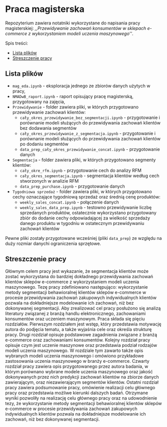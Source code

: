 # Praca magisterska

Repozyterium zawiera notatniki wykorzystane do napisania pracy magisterskiej: *,,Przewidywanie zachowań konsumentów w sklepach e-commerce z wykorzystaniem modeli uczenia maszynowego''*.

Spis treści:
* [Lista plików](#0)
* [Streszczenie pracy](#1)

## Lista plików <a name="0"></a>

* `mag_eda.ipynb` - eksploracja jednego ze zbiorów danych użytych w pracy,
* `NMADwB_raport.ipynb` - raport opisujący pracę magisterską, przygotowany na zajęcia,
* `Przewidywanie` - folder zawiera pliki, w których przygotowano przewidywanie zachowań klientów:
  - `cały_okres_przewidywanie_bez_segmentacji.ipynb` - przygotowanie i porównanie modeli służących do przewidywania zachowań klientów bez dodawania segmentów
  - `cały_okres_przewidywanie_z_segmentacja.ipynb` - przygotowanie i porównanie modeli służących do przewidywania zachowań klientów po dodaniu segmentów
  - `data_prep_cały_okres_przewidywanie_concat.ipynb` - przygotowanie danych
* `Segmentacja` - folder zawiera pliki, w których przygotowano segmenty klientów:
  - `cały_okre_rfm.ipynb` - przygotowanie cech do analizy RFM
  - `cały_okres_segmentacja.ipynb` - segmentacja klientów według cech stworzonych w analizie RFM
  - `data_prep_purchase.ipynb` - przygotowanie danych
* `Tygodniowa sprzedaż` - folder zawiera pliki, w których przygotowano cechy oznaczające tygodniową sprzedaż oraz średnią cenę produktów:
  - `weekly_sales_concat.ipynb` - połączenie danych
  - `weekly_sales_data_prep.ipynb` - testowno przewidywanie liczbę sprzedanych produktów, ostatecznie wykorzystano przygotowany zbiór do dodanie cechy odpowiadającej za wielkość sprzedaży danego produktu w tygodniu w ostatecznym przewidywaniu zachowań klientów
  
Pewne pliki zostały przygotowane wcześniej (pliki `data_prep`) ze względu na duży rozmiar danychi ograniczenia sprzętowe.

## Streszczenie pracy <a name="1"></a>

Głównym celem pracy jest wykazanie, że segmentacja klientów może zostać wykorzystana do bardziej dokładnego przewidywania zachowań klientów sklepów e-commerce z wykorzystaniem modeli uczenia maszynowego. Tezę pracy zdefiniowano następująco: wykorzystanie metody segmentacji behawioralnej klientów sklepów e-commerce w procesie przewidywania zachowań zakupowych indywidualnych klientów pozwala na dokładniejsze modelowanie ich zachowań, niż bez dokonywanej segmentacji. Aby zrealizować cel pracy posłużono się analizą literatury związanej z branżą handlu elektronicznego, zachowaniami konsumentów oraz uczeniem maszynowym.
Praca składa się pięciu rozdziałów. Pierwszym rozdziałem jest wstęp, który przedstawia motywację autora do podjęcia tematu, a także wyjaśnia cele oraz określa strukturę pracy. Drugi rozdział opisuje podstawowe zagadnienia związane z branżą e-commerce oraz zachowaniami konsumentów. Kolejny rozdział pracy opisuje czym jest uczenie maszynowe oraz przedstawia podział rodzajów modeli uczenia maszynowego. W rozdziale tym zawarto także opis wybranych modeli uczenia maszynowego i omówiono przykładowe zastosowania uczenia maszynowego w branży e-commerce. Czwarty rozdział pracy zawiera opis przygotowanego przez autora badania, w którym porównano wybrane modele uczenia maszynowego oraz jakość dokonywanych przez nich predykcji zachowań klientów na zbiorze danych zawierającym, oraz niezawierającym segmentów klientów. Ostatni rozdział pracy zawiera podsumowanie pracy, omówienie realizacji celu głównego pracy oraz przedstawia możliwe kierunki dalszych badań.
Otrzymane wyniki pozwoliły na realizację celu głównego pracy oraz na udowodnienie tezy, że wykorzystanie metody segmentacji behawioralnej klientów sklepów e-commerce w procesie przewidywania zachowań zakupowych indywidualnych klientów pozwala na dokładniejsze modelowanie ich zachowań, niż bez dokonywanej segmentacji.

